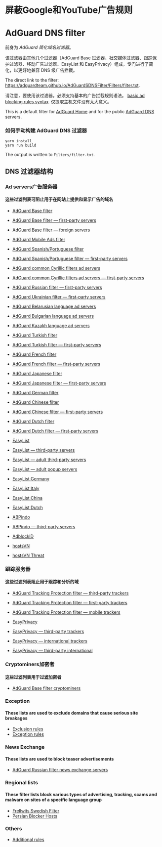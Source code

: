 # 屏蔽Google和YouTube广告规则
# AdGuard DNS filter

前身为 *AdGuard 简化域名过滤器*。

该过滤器由其他几个过滤器（AdGuard Base 过滤器、社交媒体过滤器、跟踪保护过滤器、移动广告过滤器、EasyList 和 EasyPrivacy）组成，专门进行了简化，以更好地兼容 DNS 级广告拦截。

The direct link to the filter: https://adguardteam.github.io/AdGuardSDNSFilter/Filters/filter.txt.

请注意，要使用该过滤器，必须支持基本的广告拦截规则语法。 [basic ad blocking rules syntax](https://kb.adguard.com/en/general/how-to-create-your-own-ad-filters). 仅提取主机文件没有太大意义。

This is a default filter for [AdGuard Home](https://github.com/AdguardTeam/AdGuardHome) and for the public [AdGuard DNS](https://adguard.com/en/adguard-dns/overview.html) servers.

### 如何手动构建 AdGuard DNS 过滤器

```
yarn install
yarn run build
```

The output is written to `Filters/filter.txt`.

## DNS 过滤器结构

### Ad servers广告服务器

#### 这些过滤列表可阻止用于在网站上提供和显示广告的域名

* [AdGuard Base filter](https://raw.githubusercontent.com/AdguardTeam/AdguardFilters/master/BaseFilter/sections/adservers.txt)

* [AdGuard Base filter — first-party servers](https://raw.githubusercontent.com/AdguardTeam/AdguardFilters/master/BaseFilter/sections/adservers_firstparty.txt)

* [AdGuard Base filter — foreign servers](https://raw.githubusercontent.com/AdguardTeam/AdguardFilters/master/BaseFilter/sections/foreign.txt)

* [AdGuard Mobile Ads filter](https://raw.githubusercontent.com/AdguardTeam/AdguardFilters/master/MobileFilter/sections/adservers.txt)

* [AdGuard Spanish/Portuguese filter](https://raw.githubusercontent.com/AdguardTeam/AdguardFilters/master/SpanishFilter/sections/adservers.txt)

* [AdGuard Spanish/Portuguese filter — first-party servers](https://raw.githubusercontent.com/AdguardTeam/AdguardFilters/master/FrenchFilter/sections/adservers_firstparty.txt)

* [AdGuard common Cyrillic filters ad servers](https://raw.githubusercontent.com/AdguardTeam/AdguardFilters/master/CyrillicFilters/common-sections/adservers.txt)

* [AdGuard common Cyrillic filters ad servers — first-party servers](https://raw.githubusercontent.com/AdguardTeam/AdguardFilters/master/CyrillicFilters/common-sections/adservers_firstparty.txt)

* [AdGuard Russian filter — first-party servers](https://raw.githubusercontent.com/AdguardTeam/AdguardFilters/master/CyrillicFilters/RussianFilter/sections/adservers_firstparty.txt)

* [AdGuard Ukrainian filter — first-party servers](https://raw.githubusercontent.com/AdguardTeam/AdguardFilters/master/CyrillicFilters/UkrainianFilter/sections/adservers_firstparty.txt)

* [AdGuard Belarusian language ad servers](https://raw.githubusercontent.com/AdguardTeam/AdguardFilters/master/CyrillicFilters/Belarusian/sections/filter.txt)

* [AdGuard Bulgarian language ad servers](https://raw.githubusercontent.com/AdguardTeam/AdguardFilters/master/CyrillicFilters/Bulgarian/sections/filter.txt)

* [AdGuard Kazakh language ad servers](https://raw.githubusercontent.com/AdguardTeam/AdguardFilters/master/CyrillicFilters/Kazakh/sections/filter.txt)

* [AdGuard Turkish filter](https://raw.githubusercontent.com/AdguardTeam/AdguardFilters/master/TurkishFilter/sections/adservers.txt)

* [AdGuard Turkish filter — first-party servers](https://raw.githubusercontent.com/AdguardTeam/AdguardFilters/master/TurkishFilter/sections/adservers_firstparty.txt)

* [AdGuard French filter](https://raw.githubusercontent.com/AdguardTeam/AdguardFilters/master/FrenchFilter/sections/adservers.txt)

* [AdGuard French filter — first-party servers](https://raw.githubusercontent.com/AdguardTeam/AdguardFilters/master/FrenchFilter/sections/adservers_firstparty.txt)

* [AdGuard Japanese filter](https://raw.githubusercontent.com/AdguardTeam/AdguardFilters/master/JapaneseFilter/sections/adservers.txt)

* [AdGuard Japanese filter — first-party servers](https://raw.githubusercontent.com/AdguardTeam/AdguardFilters/master/JapaneseFilter/sections/adservers_firstparty.txt)

* [AdGuard German filter](https://raw.githubusercontent.com/AdguardTeam/AdguardFilters/master/GermanFilter/sections/adservers.txt)

* [AdGuard Chinese filter](https://raw.githubusercontent.com/AdguardTeam/AdguardFilters/master/ChineseFilter/sections/adservers.txt)

* [AdGuard Chinese filter — first-party servers](https://raw.githubusercontent.com/AdguardTeam/AdguardFilters/master/ChineseFilter/sections/adservers_firstparty.txt)

* [AdGuard Dutch filter](https://raw.githubusercontent.com/AdguardTeam/AdguardFilters/master/DutchFilter/sections/adservers.txt)

* [AdGuard Dutch filter — first-party servers](https://raw.githubusercontent.com/AdguardTeam/AdguardFilters/master/DutchFilter/sections/adservers_firstparty.txt)

* [EasyList](https://raw.githubusercontent.com/easylist/easylist/master/easylist/easylist_adservers.txt)

* [EasyList — third-party servers](https://raw.githubusercontent.com/easylist/easylist/master/easylist/easylist_thirdparty.txt)

* [EasyList — adult third-party servers](https://raw.githubusercontent.com/easylist/easylist/master/easylist_adult/adult_adservers.txt)

* [EasyList — adult popup servers](https://raw.githubusercontent.com/easylist/easylist/master/easylist_adult/adult_adservers.txt)

* [EasyList Germany](https://raw.githubusercontent.com/easylist/easylistgermany/master/easylistgermany/easylistgermany_adservers.txt)

* [EasyList Italy](https://raw.githubusercontent.com/easylist/easylistitaly/master/easylistitaly/easylistitaly_adservers.txt)

* [EasyList China](https://raw.githubusercontent.com/easylist/easylistchina/master/easylistchina.txt)

* [EasyList Dutch](https://raw.githubusercontent.com/easylist/easylistdutch/master/easylistdutch/block_third_party_server.txt)

* [ABPindo](https://raw.githubusercontent.com/ABPindo/indonesianadblockrules/master/src/advert/adservers.txt)

* [ABPindo — third-party servers](https://raw.githubusercontent.com/ABPindo/indonesianadblockrules/master/src/advert/thirdparty.txt)

* [AdblockID](https://raw.githubusercontent.com/realodix/AdBlockID/master/src/adservers.adfl)

* [hostsVN](https://raw.githubusercontent.com/bigdargon/hostsVN/master/filters/adservers.txt)

* [hostsVN Threat](https://raw.githubusercontent.com/bigdargon/hostsVN/master/extensions/threat/filter.txt)

### 跟踪服务器

#### 这些过滤列表阻止用于跟踪和分析的域

* [AdGuard Tracking Protection filter — third-party trackers](https://raw.githubusercontent.com/AdguardTeam/AdguardFilters/master/SpywareFilter/sections/tracking_servers.txt)

* [AdGuard Tracking Protection filter — first-party trackers](https://raw.githubusercontent.com/AdguardTeam/AdguardFilters/master/SpywareFilter/sections/tracking_servers_firstparty.txt)

* [AdGuard Tracking Protection filter — mobile trackers](https://raw.githubusercontent.com/AdguardTeam/AdguardFilters/master/SpywareFilter/sections/mobile.txt)

* [EasyPrivacy](https://raw.githubusercontent.com/easylist/easylist/master/easyprivacy/easyprivacy_trackingservers.txt)

* [EasyPrivacy — third-party trackers](https://raw.githubusercontent.com/easylist/easylist/master/easyprivacy/easyprivacy_thirdparty.txt)

* [EasyPrivacy — international trackers](https://raw.githubusercontent.com/easylist/easylist/master/easyprivacy/easyprivacy_trackingservers_international.txt)

* [EasyPrivacy — third-party international](https://raw.githubusercontent.com/easylist/easylist/master/easyprivacy/easyprivacy_thirdparty_international.txt)

### Cryptominers加密者

#### 这些过滤列表用于过滤加密者

* [AdGuard Base filter cryptominers](https://raw.githubusercontent.com/AdguardTeam/AdguardFilters/master/BaseFilter/sections/cryptominers.txt)

### Exception

#### These lists are used to exclude domains that cause serious site breakages

* [Exclusion rules](https://github.com/AdguardTeam/AdGuardSDNSFilter/blob/master/Filters/exclusions.txt)
* [Exception rules](https://github.com/AdguardTeam/AdGuardSDNSFilter/blob/master/Filters/exceptions.txt)

### News Exchange

#### These lists are used to block teaser advertisements

* [AdGuard Russian filter news exchange servers](https://raw.githubusercontent.com/AdguardTeam/AdguardFilters/master/RussianFilter/sections/news_exchange.txt)

### Regional lists

#### These filter lists block various types of advertising, tracking, scams and malware on sites of a specific language group

* [Frellwits Swedish Filter](https://raw.githubusercontent.com/lassekongo83/Frellwits-filter-lists/master/Frellwits-Swedish-Hosts-File.txt)
* [Persian Blocker Hosts](https://raw.githubusercontent.com/MasterKia/PersianBlocker/main/PersianBlockerHosts.txt)

### Others

* [Additional rules](https://github.com/AdguardTeam/AdGuardSDNSFilter/blob/master/Filters/rules.txt)

